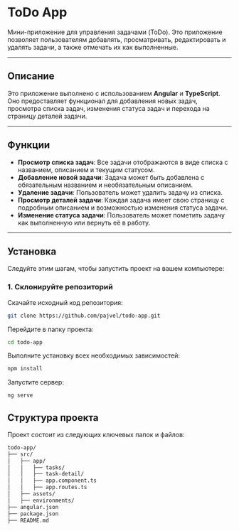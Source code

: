 # ToDo App

Мини-приложение для управления задачами (ToDo). Это приложение позволяет пользователям добавлять, просматривать, редактировать и удалять задачи, а также отмечать их как выполненные.

---

## Описание

Это приложение выполнено с использованием **Angular** и **TypeScript**. Оно предоставляет функционал для добавления новых задач, просмотра списка задач, изменения статуса задач и перехода на страницу деталей задачи.

---

## Функции

- **Просмотр списка задач**: Все задачи отображаются в виде списка с названием, описанием и текущим статусом.
- **Добавление новой задачи**: Задача может быть добавлена с обязательным названием и необязательным описанием.
- **Удаление задачи**: Пользователь может удалить задачу из списка.
- **Просмотр деталей задачи**: Каждая задача имеет свою страницу с подробным описанием и возможностью изменения статуса задачи.
- **Изменение статуса задачи**: Пользователь может пометить задачу как выполненную или вернуть её в работу.

---

## Установка

Следуйте этим шагам, чтобы запустить проект на вашем компьютере:

### 1. Склонируйте репозиторий

Скачайте исходный код репозитория:

```bash
git clone https://github.com/pajvel/todo-app.git
```
Перейдите в папку проекта:

```bash
cd todo-app
```
Выполните установку всех необходимых зависимостей:

```bash
npm install
```
Запустите сервер:

```bash
ng serve
```
## Структура проекта
Проект состоит из следующих ключевых папок и файлов:
```bash
todo-app/
├── src/
│   ├── app/
│   │   ├── tasks/          
│   │   ├── task-detail/    
│   │   ├── app.component.ts
│   │   ├── app.routes.ts
│   ├── assets/
│   ├── environments/
├── angular.json
├── package.json
├── README.md
```
